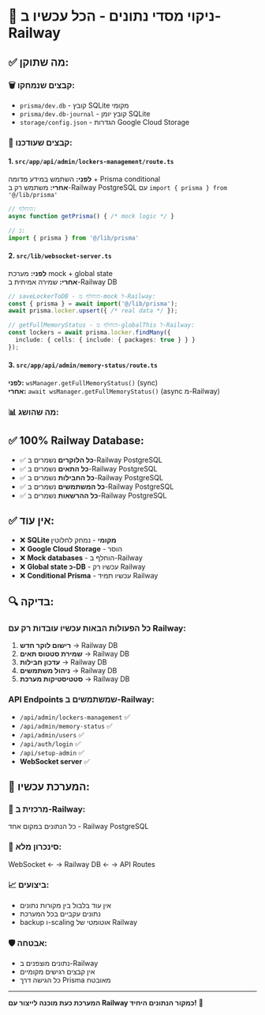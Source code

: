 # 🚀 ניקוי מסדי נתונים - הכל עכשיו ב-Railway

## ✅ מה שתוקן:

### 🗑️ **קבצים שנמחקו:**
- `prisma/dev.db` - קובץ SQLite מקומי
- `prisma/dev.db-journal` - קובץ יומן SQLite
- `storage/config.json` - הגדרות Google Cloud Storage

### 🔧 **קבצים שעודכנו:**

#### 1. `src/app/api/admin/lockers-management/route.ts`
**לפני:** השתמש במידע מדומה + Prisma conditional  
**אחרי:** משתמש רק ב-Railway PostgreSQL עם `import { prisma } from '@/lib/prisma'`

```typescript
// הוחלף:
async function getPrisma() { /* mock logic */ }

// ב:
import { prisma } from '@/lib/prisma'
```

#### 2. `src/lib/websocket-server.ts`
**לפני:** מערכת mock + global state  
**אחרי:** שמירה אמיתית ב-Railway DB

```typescript
// saveLockerToDB - הוחלף מ-mock ל-Railway:
const { prisma } = await import('@/lib/prisma');
await prisma.locker.upsert({ /* real data */ });

// getFullMemoryStatus - הוחלף מ-globalThis ל-Railway:
const lockers = await prisma.locker.findMany({
  include: { cells: { include: { packages: true } } }
});
```

#### 3. `src/app/api/admin/memory-status/route.ts`
**לפני:** `wsManager.getFullMemoryStatus()` (sync)  
**אחרי:** `await wsManager.getFullMemoryStatus()` (async מ-Railway)

### 📊 **מה שהושג:**

## ✅ **100% Railway Database:**
- ✅ **כל הלוקרים** נשמרים ב-Railway PostgreSQL
- ✅ **כל התאים** נשמרים ב-Railway PostgreSQL  
- ✅ **כל החבילות** נשמרים ב-Railway PostgreSQL
- ✅ **כל המשתמשים** נשמרים ב-Railway PostgreSQL
- ✅ **כל ההרשאות** נשמרים ב-Railway PostgreSQL

## ✅ **אין עוד:**
- ❌ **SQLite מקומי** - נמחק לחלוטין
- ❌ **Google Cloud Storage** - הוסר
- ❌ **Mock databases** - הוחלף ב-Railway
- ❌ **Global state כ-DB** - עכשיו רק Railway
- ❌ **Conditional Prisma** - עכשיו תמיד Railway

## 🔍 **בדיקה:**

### כל הפעולות הבאות עכשיו עובדות רק עם Railway:

1. **רישום לוקר חדש** → Railway DB
2. **שמירת סטטוס תאים** → Railway DB  
3. **עדכון חבילות** → Railway DB
4. **ניהול משתמשים** → Railway DB
5. **סטטיסטיקות מערכת** → Railway DB

### API Endpoints שמשתמשים ב-Railway:
- `/api/admin/lockers-management` ✅
- `/api/admin/memory-status` ✅
- `/api/admin/users` ✅
- `/api/auth/login` ✅
- `/api/setup-admin` ✅
- **WebSocket server** ✅

## 🚀 **המערכת עכשיו:**

### 🎯 **מרכזית ב-Railway:**
כל הנתונים במקום אחד - Railway PostgreSQL

### 🔄 **סינכרון מלא:**
WebSocket ← → Railway DB ← → API Routes

### 📈 **ביצועים:**
- אין עוד בלבול בין מקורות נתונים
- נתונים עקביים בכל המערכת
- backup ו-scaling אוטומטי של Railway

### 🛡️ **אבטחה:**
- נתונים מוצפנים ב-Railway
- אין קבצים רגישים מקומיים
- כל הגישה דרך Prisma מאובטח

---

**המערכת כעת מוכנה לייצור עם Railway כמקור הנתונים היחיד!** 🎉
